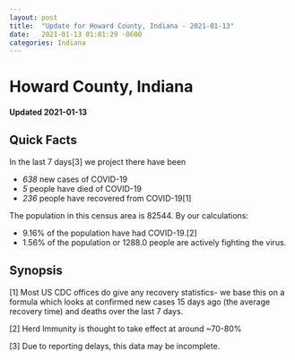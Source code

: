 ```yaml
---
layout: post
title:  "Update for Howard County, Indiana - 2021-01-13"
date:   2021-01-13 01:01:29 -0600
categories: Indiana
---
```


# Howard County, Indiana
#### Updated 2021-01-13

## Quick Facts

In the last 7 days[3] we project there have been
- *638* new cases of COVID-19
- *5* people have died of COVID-19
- *236* people have recovered from COVID-19[1]

The population in this census area is 82544. By our calculations:
- 9.16% of the population have had COVID-19.[2]
- 1.56% of the population or 1288.0 people are actively fighting the virus.

## Synopsis




[1] Most US CDC offices do give any recovery statistics- we base this on a formula which looks at confirmed new cases
15 days ago (the average recovery time) and deaths over the last 7 days.

[2] Herd Immunity is thought to take effect at around ~70-80%

[3] Due to reporting delays, this data may be incomplete.
 
    